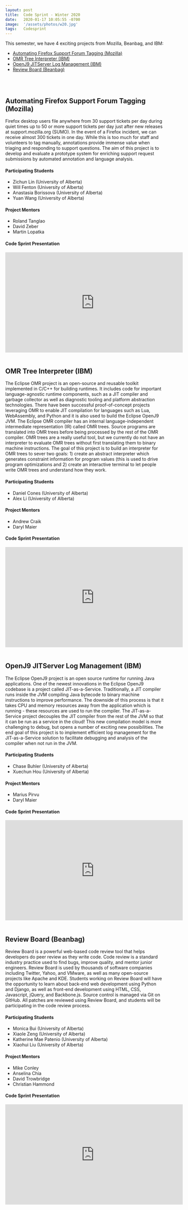 ```yaml
---
layout: post
title:  Code Sprint - Winter 2020
date:   2020-01-17 10:05:55 -0700
image:  '/assets/photos/w20.jpg'
tags:   Codesprint
---
```


This semester, we have 4 exciting projects from Mozilla, Beanbag, and IBM:
- [Automating Firefox Support Forum Tagging (Mozilla)](#automating-firefox-support-forum-tagging-mozilla)
- [OMR Tree Interpreter (IBM)](#omr-tree-interpreter-ibm)
- [OpenJ9 JITServer Log Management (IBM)](#openj9-jitserver-log-management-ibm)
- [Review Board (Beanbag)](#review-board-beanbag)

<br /><br />

## Automating Firefox Support Forum Tagging (Mozilla)
Firefox desktop users file anywhere from 30 support tickets per day during quiet times up to 50 or more support tickets per day just after new releases at support.mozilla.org (SUMO). In the event of a Firefox incident, we can receive almost 300 tickets in one day. While this is too much for staff and volunteers to tag manually, annotations provide immense value when triaging and responding to support questions. The aim of this project is to develop and evaluate a prototype system for enriching support request submissions by automated annotation and language analysis.

#### Participating Students
- Zichun Lin (University of Alberta)
- Will Fenton (University of Alberta)
- Anastasia Borissova (University of Alberta)
- Yuan Wang (University of Alberta)

#### Project Mentors
- Roland Tanglao
- David Zeber
- Martin Lopatka

#### Code Sprint Presentation
<iframe width="560" height="315" src="https://www.youtube.com/embed/Hc2eumnFUTw" frameborder="0" allow="accelerometer; autoplay; encrypted-media; gyroscope; picture-in-picture" allowfullscreen></iframe>
<br /><br />


## OMR Tree Interpreter (IBM)
The Eclipse OMR project is an open-source and reusable toolkit implemented in C/C++ for building runtimes. It includes code for important language-agnostic runtime components, such as a JIT compiler and garbage collector as well as diagnostic tooling and platform abstraction technologies. There have been successful proof-of-concept projects leveraging OMR to enable JIT compilation for languages such as Lua, WebAssembly, and Python and it is also used to build the Eclipse OpenJ9 JVM. The Eclipse OMR compiler has an internal language-independent intermediate representation (IR) called OMR trees. Source programs are translated into OMR trees before being processed by the rest of the OMR compiler. OMR trees are a really useful tool, but we currently do not have an interpreter to evaluate OMR trees without first translating them to binary machine instructions. The goal of this project is to build an interpreter for OMR trees to sever two goals: 1) create an abstract interpreter which generates constraint information for program values (this is used to drive program optimizations and 2) create an interactive terminal to let people write OMR trees and understand how they work.

#### Participating Students
- Daniel Cones (University of Alberta)
- Alex Li (University of Alberta)

#### Project Mentors
- Andrew Craik
- Daryl Maier

#### Code Sprint Presentation
<iframe width="560" height="315" src="https://www.youtube.com/embed/05kfCw35-w4" frameborder="0" allow="accelerometer; autoplay; encrypted-media; gyroscope; picture-in-picture" allowfullscreen></iframe>
<br /><br />


## OpenJ9 JITServer Log Management (IBM)
The Eclipse OpenJ9 project is an open source runtime for running Java applications. One of the newest innovations in the Eclipse OpenJ9 codebase is a project called JIT-as-a-Service. Traditionally, a JIT compiler runs inside the JVM compiling Java bytecode to binary machine instructions to improve performance. The downside of this process is that it takes CPU and memory resources away from the application which is running - these resources are used to run the compiler. The JIT-as-a-Service project decouples the JIT compiler from the rest of the JVM so that it can be run as a service in the cloud! This new compilation model is more challenging to debug, but opens a number of exciting new possibilities. The end goal of this project is to implement efficient log management for the JIT-as-a-Service solution to facilitate debugging and analysis of the compiler when not run in the JVM.

#### Participating Students
- Chase Buhler (University of Alberta)
- Xuechun Hou (University of Alberta)

#### Project Mentors
- Marius Pirvu
- Daryl Maier

#### Code Sprint Presentation
<iframe width="560" height="315" src="https://www.youtube.com/embed/xGNS5hg1Tro" frameborder="0" allow="accelerometer; autoplay; encrypted-media; gyroscope; picture-in-picture" allowfullscreen></iframe>
<br /><br />


## Review Board (Beanbag)
Review Board is a powerful web-based code review tool that helps developers do peer review as they write code. Code review is a standard industry practice used to find bugs, improve quality, and mentor junior engineers. Review Board is used by thousands of software companies including Twitter, Yahoo, and VMware, as well as many open-source projects like Apache and KDE. Students working on Review Board will have the opportunity to learn about back-end web development using Python and Django, as well as front-end development using HTML, CSS, Javascript, jQuery, and Backbone.js. Source control is managed via Git on GitHub. All patches are reviewed using Review Board, and students will be participating in the code review process.

#### Participating Students
- Monica Bui (University of Alberta)
- Xiaole Zeng (University of Alberta)
- Katherine Mae Patenio (University of Alberta)
- Xiaohui Liu (University of Alberta)

#### Project Mentors
- Mike Conley
- Anselina Chia
- David Trowbridge
- Christian Hammond

#### Code Sprint Presentation
<iframe width="560" height="315" src="https://www.youtube.com/embed/OklFnJwcIOc" frameborder="0" allow="accelerometer; autoplay; encrypted-media; gyroscope; picture-in-picture" allowfullscreen></iframe>
<br /><br />
